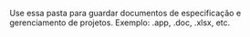 Use essa pasta para guardar documentos de especificação e gerenciamento de projetos.
Exemplo: .app, .doc, .xlsx, etc.
